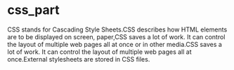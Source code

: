 # css_part
CSS stands for Cascading Style Sheets.CSS describes how HTML elements are to be displayed on screen, paper,CSS saves a lot of work. It can control the layout of multiple web pages all at once or in other media.CSS saves a lot of work. It can control the layout of multiple web pages all at once.External stylesheets are stored in CSS files.
